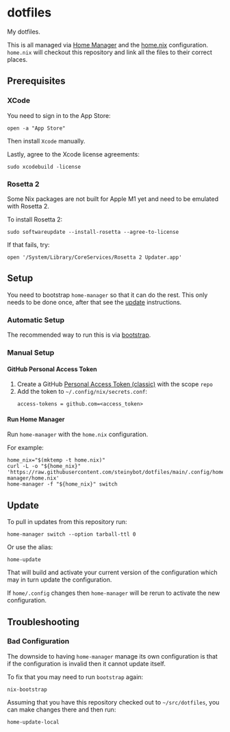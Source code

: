 # dotfiles

My dotfiles.

This is all managed via [Home Manager] and the [home.nix] configuration. `home.nix` will checkout this repository and
link all the files to their correct places.

## Prerequisites

### XCode

You need to sign in to the App Store:

```shell
open -a "App Store"
```

Then install `Xcode` manually.

Lastly, agree to the Xcode license agreements:

```shell
sudo xcodebuild -license
```

### Rosetta 2

Some Nix packages are not built for Apple M1 yet and need to be emulated with Rosetta 2.

To install Rosetta 2:

```shell
sudo softwareupdate --install-rosetta --agree-to-license
```

If that fails, try:

```shell
open '/System/Library/CoreServices/Rosetta 2 Updater.app'
```

## Setup

You need to bootstrap `home-manager` so that it can do the rest. This only needs to be done once, after that see the
[update](#update) instructions.

### Automatic Setup

The recommended way to run this is via [bootstrap].

### Manual Setup

#### GitHub Personal Access Token

1. Create a GitHub [Personal Access Token (classic)] with the scope `repo`
2. Add the token to `~/.config/nix/secrets.conf`:
   ```
   access-tokens = github.com=<access_token>
   ```

#### Run Home Manager

Run `home-manager` with the `home.nix` configuration.

For example:

```shell
home_nix="$(mktemp -t home.nix)"
curl -L -o "${home_nix}" 'https://raw.githubusercontent.com/steinybot/dotfiles/main/.config/home-manager/home.nix'
home-manager -f "${home_nix}" switch
```

## Update

To pull in updates from this repository run:

```shell
home-manager switch --option tarball-ttl 0
```

Or use the alias:

```shell
home-update
```

That will build and activate your current version of the configuration which may in turn update the configuration.

If `home/.config` changes then `home-manager` will be rerun to activate the new configuration.

## Troubleshooting

### Bad Configuration

The downside to having `home-manager` manage its own configuration is that if the configuration is invalid then it
cannot update itself.

To fix that you may need to run `bootstrap` again:

```shell
nix-bootstrap
```

Assuming that you have this repository checked out to `~/src/dotfiles`, you can make changes there and then run:

```shell
home-update-local
```

[bootstrap]: https://github.com/steinybot/bootstrap
[home.nix]: home/.config/home-manager/home.nix
[home manager]: https://github.com/nix-community/home-manager
[personal access token (classic)]: https://docs.github.com/en/authentication/keeping-your-account-and-data-secure/creating-a-personal-access-token#creating-a-personal-access-token-classic
